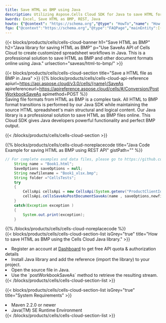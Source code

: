 ```yaml
---
title: Save HTML as BMP using Java 
description: Utilizing Aspose.Cells Cloud SDK for Java to save HTML format file as BMP format file. 
kwords: Excel, Save HTML as BMP, REST, Java
howto: {"@context": "https://schema.org","@type": "HowTo","name": "How to save HTML as BMP using the Cells Cloud Java library.","description": "How to save HTML as BMP using the Cells Cloud Java library.","image": {"@type": "ImageObject"},"url": "/java/saveas/html-to-bmp/","step": [{ "@type": "HowToStep","name": "How to save HTML as BMP using the Cells Cloud Java library. step 1", "image": {"@type": "ImageObject",},"url": "/java/saveas/html-to-bmp/","text": "Register an account at <a href='https://dashboard.aspose.cloud/'>Dashboard</a> to get free API quota & authorization details",},{ "@type": "HowToStep","name": "How to save HTML as BMP using the Cells Cloud Java library. step 1", "image": {"@type": "ImageObject",},"url": "/java/saveas/html-to-bmp/","text": "Install Java library and add the reference (import the library) to your project.",},{ "@type": "HowToStep","name": "How to save HTML as BMP using the Cells Cloud Java library. step 1", "image": {"@type": "ImageObject",},"url": "/java/saveas/html-to-bmp/","text": "Open the source file in Java.",},{ "@type": "HowToStep","name": "How to save HTML as BMP using the Cells Cloud Java library. step 1", "image": {"@type": "ImageObject",},"url": "/java/saveas/html-to-bmp/","text": "Use the `postWorkbookSaveAs` method to retrieve the resulting stream.",}, ],"supply": {"@type": "HowToSupply","name": "document"},"tool": [{"@type": "HowToTool","name": "IntelliJ IDEA, Visual Studio Code, Eclipse"},{"@type": "HowToTool","name": "Aspose Cells"}],"totalTime": "PT6M"}
fqa: {"@context":"https://schema.org","@type":"FAQPage","mainEntity":[{"@type":"Question","name":"Why save file as other formats file in C# using REST API?","acceptedAnswer":{"@type":"Answer","text":"Documents are encoded in many ways, and some files may be incompatible with the software you use. To open and read such files, just save them as appropriate file formats.<br/><ol><li>Install .NET SDK and add the reference (import the library) to your project.</li><li>Open the source file in C# using REST API.</li><li>Call the PostWorkbookSaveAsRequest() method, passing an output filename with required extension.</li><li>Get the result of save as a separate file.</li></ol>"}},{"@type":"Question","name":"What file formats can I save as with your C# library?","acceptedAnswer":{"@type":"Answer","text":"We support a variety of file formats for conversion using .NET library, including XLSX, Excel, xls , PDF, CSV, HTML, Markdown, XML, PNG, JPG, TIFF, Json, TXT and many more."}},{"@type":"Question","name":"What is the maximum allowed file size for conversion using this .NET library?","acceptedAnswer":{"@type":"Answer","text":"There are no file size limits for format conversions using .NET library."}}]}
---
```



{{< blocks/products/cells/cells-cloud-banner h1="Save HTML as BMP" h2="Java library for saving HTML as BMP" p="Use SaveAs API of Cells Cloud to create customized spreadsheet workflows in Java. This is a professional solution to save HTML as BMP and other document formats online using Java." urlsection="saveas/html-to-bmp/" >}}

{{< blocks/products/cells/cells-cloud-section  title="Save a HTML file as BMP in Java" >}}
{{% blocks/products/cells/cells-cloud-api-reference  apiurl=https://api.aspose.cloud/v3.0/cells/{name}/SaveAs  apireferenceurl=https://apireference.aspose.cloud/cells/#/Conversion/PostWorkbookSaveAs  apimethod=POST %}}
<br/>
Saving file formats from HTML as BMP is a complex task. All HTML to BMP format transitions is performed by our Java SDK while maintaining the source HTML spreadsheet's main structural and logical content. Our Java library is a professional solution to save HTML as BMP files online. This Cloud SDK gives Java developers powerful functionality and perfect BMP output.

{{< /blocks/products/cells/cells-cloud-section >}}

{{% blocks/products/cells/cells-cloud-noreplacecode title="Java Code Example for saving HTML as BMP using REST API" gistPath="" %}}
  
```java
// For complete examples and data files, please go to https://github.com/aspose-cells-cloud/aspose-cells-cloud-java/
    String name = "Book1.html";
    SaveOptions saveOptions = null;
    String newfilename = "Book1_xlsx.bmp";
    String folder ="CellsTests";
    try 
    {
        CellsApi cellsApi = new CellsApi(System.getenv("ProductClientId"), System.getenv("ProductClientSecret"));
        cellsApi.cellsSaveAsPostDocumentSaveAs(name , saveOptions,newfilename,false,false,folder,null,null,null,true);                       
    }
    catch(Exception exception )
    {
        System.out.print(exception);
    }
```
  
{{% /blocks/products/cells/cells-cloud-noreplacecode  %}}
<br/>
{{< blocks/products/cells/cells-cloud-section-list isGrey="true"  title="How to save HTML as BMP using the Cells Cloud Java library." >}}
<li>Register an account at <a href="https://dashboard.aspose.cloud/">Dashboard</a> to get free API quota & authorization details</li>
<li>Install Java library and add the reference (import the library) to your project.</li>
<li>Open the source file in Java.</li>
<li>Use the `postWorkbookSaveAs` method to retrieve the resulting stream.</li>
{{< /blocks/products/cells/cells-cloud-section-list >}}

{{< blocks/products/cells/cells-cloud-section-list isGrey="true"  title="System Requirements" >}}
<li>Maven 2.2.0 or newer</li>
<li>Java(TM) SE Runtime Environment</li>
{{< /blocks/products/cells/cells-cloud-section-list >}}
